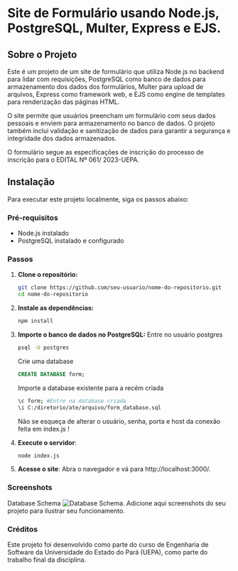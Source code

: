 # Site de Formulário usando Node.js, PostgreSQL, Multer, Express e EJS.

## Sobre o Projeto

Este é um projeto de um site de formulário que utiliza Node.js no backend para lidar com requisições, PostgreSQL como banco de dados para armazenamento dos dados dos formulários, Multer para upload de arquivos, Express como framework web, e EJS como engine de templates para renderização das páginas HTML.

O site permite que usuários preencham um formulário com seus dados pessoais e enviem para armazenamento no banco de dados. O projeto também inclui validação e sanitização de dados para garantir a segurança e integridade dos dados armazenados.

O formulário segue as especificações de inscrição do processo de inscrição para o EDITAL Nº 061/ 2023-UEPA.

## Instalação

Para executar este projeto localmente, siga os passos abaixo:

### Pré-requisitos

- Node.js instalado
- PostgreSQL instalado e configurado

### Passos

1. **Clone o repositório:**

   ```bash
   git clone https://github.com/seu-usuario/nome-do-repositorio.git
   cd nome-do-repositorio
    ```
2. **Instale as dependências:**
    ```bash
    npm install
    ```
2. **Importe o banco de dados no PostgreSQL:**
Entre no usuário postgres
    ```bash
    psql -U postgres
    ```
    Crie uma database
    ```sql
    CREATE DATABASE form;
    ```
    Importe a database existente para a recém criada
    ```bash
    \c form; #Entre na database criada
    \i C:/diretorio/ate/arquivo/form_database.sql
    ```
    Não se esqueça de alterar o usuário, senha, porta e host da conexão feita em index.js !

3. **Execute o servidor**:
    ```bash
    node index.js
    ```
4. **Acesse o site**:
    Abra o navegador e vá para http://localhost:3000/.

### Screenshots
Database Schema
![Database Schema](https://i.ibb.co/QMcfp4z/database-schema.png "Text to show on mouseover").
Adicione aqui screenshots do seu projeto para ilustrar seu funcionamento.

### Créditos

Este projeto foi desenvolvido como parte do curso de Engenharia de Software da Universidade do Estado do Pará (UEPA), como parte do trabalho final da disciplina.